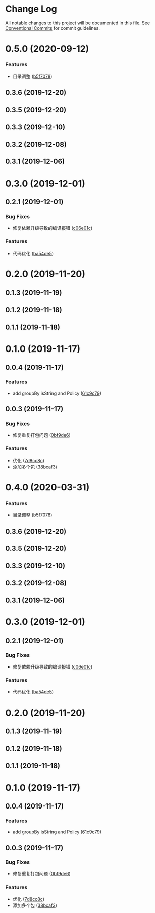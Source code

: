 # Change Log

All notable changes to this project will be documented in this file.
See [Conventional Commits](https://conventionalcommits.org) for commit guidelines.

# 0.5.0 (2020-09-12)

### Features

- 目录调整 ([b5f7078](https://github.com/pansyjs/utils/commit/b5f707863a4865b6bbd7c8333100088fbcae902e))

## 0.3.6 (2019-12-20)

## 0.3.5 (2019-12-20)

## 0.3.3 (2019-12-10)

## 0.3.2 (2019-12-08)

## 0.3.1 (2019-12-06)

# 0.3.0 (2019-12-01)

## 0.2.1 (2019-12-01)

### Bug Fixes

- 修复依赖升级导致的编译报错 ([c06e01c](https://github.com/pansyjs/utils/commit/c06e01c4701c9d6bd433c31a0eb8aa45fcabcd34))

### Features

- 代码优化 ([ba54de5](https://github.com/pansyjs/utils/commit/ba54de5d4cae90d834b44189173cb1c05008e18f))

# 0.2.0 (2019-11-20)

## 0.1.3 (2019-11-19)

## 0.1.2 (2019-11-18)

## 0.1.1 (2019-11-18)

# 0.1.0 (2019-11-17)

## 0.0.4 (2019-11-17)

### Features

- add groupBy isString and Policy ([61c9c79](https://github.com/pansyjs/utils/commit/61c9c7996f40c213d4811b043f710dd74b2ec916))

## 0.0.3 (2019-11-17)

### Bug Fixes

- 修复重复打包问题 ([0bf9de6](https://github.com/pansyjs/utils/commit/0bf9de6f2433696ed236c327a7ddab3195532f0f))

### Features

- 优化 ([7d8cc8c](https://github.com/pansyjs/utils/commit/7d8cc8c18c85e979decdbdc14a7f33628c83ad55))
- 添加多个包 ([38bcaf3](https://github.com/pansyjs/utils/commit/38bcaf38a7aec918dce7cd4b09aafef85a5443a4))

# 0.4.0 (2020-03-31)

### Features

- 目录调整 ([b5f7078](https://github.com/pansyjs/utils/commit/b5f707863a4865b6bbd7c8333100088fbcae902e))

## 0.3.6 (2019-12-20)

## 0.3.5 (2019-12-20)

## 0.3.3 (2019-12-10)

## 0.3.2 (2019-12-08)

## 0.3.1 (2019-12-06)

# 0.3.0 (2019-12-01)

## 0.2.1 (2019-12-01)

### Bug Fixes

- 修复依赖升级导致的编译报错 ([c06e01c](https://github.com/pansyjs/utils/commit/c06e01c4701c9d6bd433c31a0eb8aa45fcabcd34))

### Features

- 代码优化 ([ba54de5](https://github.com/pansyjs/utils/commit/ba54de5d4cae90d834b44189173cb1c05008e18f))

# 0.2.0 (2019-11-20)

## 0.1.3 (2019-11-19)

## 0.1.2 (2019-11-18)

## 0.1.1 (2019-11-18)

# 0.1.0 (2019-11-17)

## 0.0.4 (2019-11-17)

### Features

- add groupBy isString and Policy ([61c9c79](https://github.com/pansyjs/utils/commit/61c9c7996f40c213d4811b043f710dd74b2ec916))

## 0.0.3 (2019-11-17)

### Bug Fixes

- 修复重复打包问题 ([0bf9de6](https://github.com/pansyjs/utils/commit/0bf9de6f2433696ed236c327a7ddab3195532f0f))

### Features

- 优化 ([7d8cc8c](https://github.com/pansyjs/utils/commit/7d8cc8c18c85e979decdbdc14a7f33628c83ad55))
- 添加多个包 ([38bcaf3](https://github.com/pansyjs/utils/commit/38bcaf38a7aec918dce7cd4b09aafef85a5443a4))
